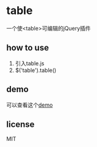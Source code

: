 # table
一个使&lt;table&gt;可编辑的jQuery插件

## how to use
1. 引入table.js
1. $('table').table()

## demo
可以查看这个[demo](https://imgss.github.io/demo/tablefy/test/test.html)

## license
MIT
